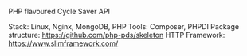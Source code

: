 PHP flavoured Cycle Saver API

Stack: Linux, Nginx, MongoDB, PHP
Tools: Composer, PHPDI
Package structure: https://github.com/php-pds/skeleton
HTTP Framework: https://www.slimframework.com/
